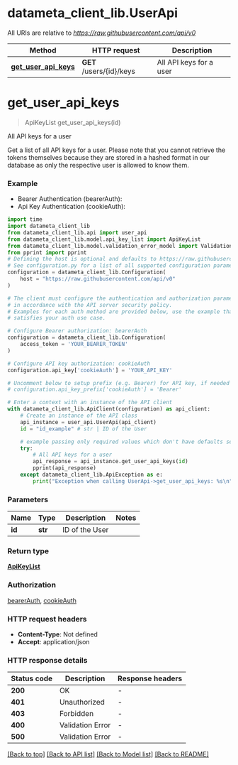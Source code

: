 # datameta_client_lib.UserApi

All URIs are relative to *https://raw.githubusercontent.com/api/v0*

Method | HTTP request | Description
------------- | ------------- | -------------
[**get_user_api_keys**](UserApi.md#get_user_api_keys) | **GET** /users/{id}/keys | All API keys for a user


# **get_user_api_keys**
> ApiKeyList get_user_api_keys(id)

All API keys for a user

Get a list of all API keys for a user. Please note that you cannot retrieve the tokens themselves because they are stored in a hashed format in our database as only the respective user is allowed to know them.

### Example

* Bearer Authentication (bearerAuth):
* Api Key Authentication (cookieAuth):
```python
import time
import datameta_client_lib
from datameta_client_lib.api import user_api
from datameta_client_lib.model.api_key_list import ApiKeyList
from datameta_client_lib.model.validation_error_model import ValidationErrorModel
from pprint import pprint
# Defining the host is optional and defaults to https://raw.githubusercontent.com/api/v0
# See configuration.py for a list of all supported configuration parameters.
configuration = datameta_client_lib.Configuration(
    host = "https://raw.githubusercontent.com/api/v0"
)

# The client must configure the authentication and authorization parameters
# in accordance with the API server security policy.
# Examples for each auth method are provided below, use the example that
# satisfies your auth use case.

# Configure Bearer authorization: bearerAuth
configuration = datameta_client_lib.Configuration(
    access_token = 'YOUR_BEARER_TOKEN'
)

# Configure API key authorization: cookieAuth
configuration.api_key['cookieAuth'] = 'YOUR_API_KEY'

# Uncomment below to setup prefix (e.g. Bearer) for API key, if needed
# configuration.api_key_prefix['cookieAuth'] = 'Bearer'

# Enter a context with an instance of the API client
with datameta_client_lib.ApiClient(configuration) as api_client:
    # Create an instance of the API class
    api_instance = user_api.UserApi(api_client)
    id = "id_example" # str | ID of the User

    # example passing only required values which don't have defaults set
    try:
        # All API keys for a user
        api_response = api_instance.get_user_api_keys(id)
        pprint(api_response)
    except datameta_client_lib.ApiException as e:
        print("Exception when calling UserApi->get_user_api_keys: %s\n" % e)
```


### Parameters

Name | Type | Description  | Notes
------------- | ------------- | ------------- | -------------
 **id** | **str**| ID of the User |

### Return type

[**ApiKeyList**](ApiKeyList.md)

### Authorization

[bearerAuth](../README.md#bearerAuth), [cookieAuth](../README.md#cookieAuth)

### HTTP request headers

 - **Content-Type**: Not defined
 - **Accept**: application/json


### HTTP response details
| Status code | Description | Response headers |
|-------------|-------------|------------------|
**200** | OK |  -  |
**401** | Unauthorized |  -  |
**403** | Forbidden |  -  |
**400** | Validation Error |  -  |
**500** | Validation Error |  -  |

[[Back to top]](#) [[Back to API list]](../README.md#documentation-for-api-endpoints) [[Back to Model list]](../README.md#documentation-for-models) [[Back to README]](../README.md)

